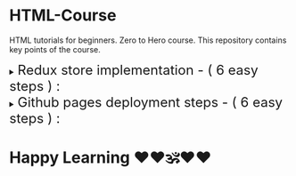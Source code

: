 # HTML-Course
HTML tutorials for beginners. Zero to Hero course. This repository contains key points of the course.

<details><summary><font size=5>Redux store implementation - ( 6 easy steps ) : </font></summary>

### 1. configure store using `configureStore`
      const AppStore = configureStore();

### 2. provide the store using `Provider`
  ```
    <Provider store={appStore}>              // this is for store
      <AppContext.Provider value={...}>      // this is for context
        ....
        ....
      </AppContext.Provider>
    </Provider>
  ```
### 3. create slice using `createSlice`
  - #### give default name, initialState & reducers to the slice
  - #### export slice.reducer & all actions from it
  ```
      const cartSlice = createSlice({
        name: "cart",
        initialState: {
          items: [],
        },
        reducers: {
          addToCart: (state, action) => {
            state.items.push(action.payload);
          }
        },
      });

      export const { addToCart, ... } = cartSlice.actions; // this actions keyword is reserved
      export default cartSlice.reducer; // this reducer keyword is reserved
  ```
### 4. provide slice `reducer` to store reducer
  - #### slice reducer is used for slice & store reducer is used for store ( big object)
  ```
    const AppStore = configureStore({
      reducer: {
        cart: cartReducer,
        user: userReducer
      }
    });
  ```
### 5. dispatch an action using `useDispatch` hook
  ```
    const dispatch = useDispatch();
    dispatch(actionName(payload));
  ```
### 6. select the state OR subscribe to the state using `useSelector` hook
  ```
    const items = useSelector((store) => store.sliceName.items);
  ```
</details>

<details><summary><font size=5>Github pages deployment steps - ( 6 easy steps ) : </font></summary>

### 1. Run command `npm i gh-pages --save-dev`
### 2. Add `predeploy` & `deploy` script in your root package.json
```
  "scripts": {
    "predeploy": "npm run build",
    "deploy": "gh-pages -d build",
    "build": "react-scripts build",
  }
```
### 3. Run command - `npm run deploy`
### 4. Goto your github repository and click on `settings` -> Click on `pages`
### 5. Select source - `Deploy from a branch`
### 6. Select branch as `gh-pages` - `/root` and save
## That's it. Your application is live now.
## To check the latest deployment, Goto github repository -> actions -> deployments -> active deployments
### If you are getting error like - `uncaught syntaxerror: unexpected token '<' on index.js`. It means, you are not deploying your app from `gh-pages`. Please change the branch source and re-run `npm run deploy`.
</details>


#
# Happy Learning ❤️❤️🕉️❤️❤️